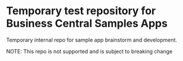 # Temporary test repository for Business Central Samples Apps

Temporary internal repo for sample app brainstorm and development. 

NOTE: This repo is not supported and is subject to breaking change
